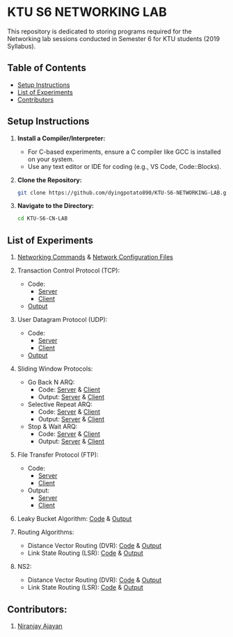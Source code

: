# KTU S6 NETWORKING LAB

This repository is dedicated to storing programs required for the Networking lab sessions conducted in Semester 6 for KTU students (2019 Syllabus).

## Table of Contents
- [Setup Instructions](#setup-instructions)
- [List of Experiments](#list-of-experiments)
- [Contributors](#contributors)

## Setup Instructions

1. **Install a Compiler/Interpreter:**
   - For C-based experiments, ensure a C compiler like GCC is installed on your system.
   - Use any text editor or IDE for coding (e.g., VS Code, Code::Blocks).
   
2. **Clone the Repository:**
   ```bash
   git clone https://github.com/dyingpotato890/KTU-S6-NETWORKING-LAB.git
   ```
3. **Navigate to the Directory:**
    ```bash
    cd KTU-S6-CN-LAB
   ```

## List of Experiments

1. [Networking Commands](https://github.com/dyingpotato890/KTU-S6-CN-LAB/blob/main/Networking%20Commands%20%26%20Configuration%20Files/Networking%20Commands%20-%20Output.txt) & [Network Configuration Files](https://github.com/dyingpotato890/KTU-S6-CN-LAB/blob/main/Networking%20Commands%20%26%20Configuration%20Files/Network%20Configuration%20Files%20-%20Output.txt)
       
2. Transaction Control Protocol (TCP):
   * Code:
     - [Server](https://github.com/dyingpotato890/KTU-S6-CN-LAB/blob/main/Transaction%20Control%20Protocol/TCPserver.c)
     - [Client](https://github.com/dyingpotato890/KTU-S6-CN-LAB/blob/main/Transaction%20Control%20Protocol/TCPclient.c)
   * [Output](https://github.com/dyingpotato890/KTU-S6-CN-LAB/blob/main/Transaction%20Control%20Protocol/TCPoutput.txt)
      
3. User Datagram Protocol (UDP):
   * Code:
     - [Server](https://github.com/dyingpotato890/KTU-S6-CN-LAB/blob/main/User%20Datagram%20Protocol/UDPserver.c)
     - [Client](https://github.com/dyingpotato890/KTU-S6-CN-LAB/blob/main/User%20Datagram%20Protocol/UDPclient.c)
   * [Output](https://github.com/dyingpotato890/KTU-S6-CN-LAB/blob/main/User%20Datagram%20Protocol/UDPoutput.txt)
     
4. Sliding Window Protocols:
   * Go Back N ARQ:
     - Code: [Server](https://github.com/dyingpotato890/KTU-S6-CN-LAB/blob/main/Sliding%20Window%20Protocols/Go%20Back%20N%20ARQ/goBackARQServer.c) & [Client](https://github.com/dyingpotato890/KTU-S6-CN-LAB/blob/main/Sliding%20Window%20Protocols/Go%20Back%20N%20ARQ/goBackARQClient.c)
     - Output: [Server](https://github.com/dyingpotato890/KTU-S6-CN-LAB/blob/main/Sliding%20Window%20Protocols/Go%20Back%20N%20ARQ/serverOutput.txt) & [Client](https://github.com/dyingpotato890/KTU-S6-CN-LAB/blob/main/Sliding%20Window%20Protocols/Go%20Back%20N%20ARQ/clinetOutput.txt)
   * Selective Repeat ARQ:
     - Code: [Server](https://github.com/dyingpotato890/KTU-S6-CN-LAB/blob/main/Sliding%20Window%20Protocols/Selective%20Repeat%20ARQ/selRepARQServer.c) & [Client](https://github.com/dyingpotato890/KTU-S6-CN-LAB/blob/main/Sliding%20Window%20Protocols/Selective%20Repeat%20ARQ/selRepARQClient.c)
     - Output: [Server](https://github.com/dyingpotato890/KTU-S6-CN-LAB/blob/main/Sliding%20Window%20Protocols/Selective%20Repeat%20ARQ/serverOutput.txt) & [Client](https://github.com/dyingpotato890/KTU-S6-CN-LAB/blob/main/Sliding%20Window%20Protocols/Selective%20Repeat%20ARQ/clientOutput.txt)
   * Stop & Wait ARQ:
     - Code: [Server](https://github.com/dyingpotato890/KTU-S6-CN-LAB/blob/main/Sliding%20Window%20Protocols/Stop%20%26%20Wait%20ARQ/snwARQServer.c) & [Client](https://github.com/dyingpotato890/KTU-S6-CN-LAB/blob/main/Sliding%20Window%20Protocols/Stop%20%26%20Wait%20ARQ/snwARQClient.c)
     - Output: [Server](https://github.com/dyingpotato890/KTU-S6-CN-LAB/blob/main/Sliding%20Window%20Protocols/Stop%20%26%20Wait%20ARQ/serverOutput.txt) & [Client](https://github.com/dyingpotato890/KTU-S6-CN-LAB/blob/main/Sliding%20Window%20Protocols/Stop%20%26%20Wait%20ARQ/clientOutput.txt)
     
5. File Transfer Protocol (FTP):
    * Code:
      - [Server](https://github.com/dyingpotato890/KTU-S6-CN-LAB/blob/main/File%20Transfer%20Protocol/serverFTP.c)
      - [Client](https://github.com/dyingpotato890/KTU-S6-CN-LAB/blob/main/File%20Transfer%20Protocol/clientFTP.c)
   * Output:
     - [Server](https://github.com/dyingpotato890/KTU-S6-CN-LAB/blob/main/File%20Transfer%20Protocol/serverOutput.txt)
     - [Client](https://github.com/dyingpotato890/KTU-S6-CN-LAB/blob/main/File%20Transfer%20Protocol/clientOutput.txt)
      
6. Leaky Bucket Algorithm: [Code](https://github.com/dyingpotato890/KTU-S6-CN-LAB/blob/main/Leaky%20Bucket%20Algorithm/leakyBucket.c) & [Output](https://github.com/dyingpotato890/KTU-S6-CN-LAB/blob/main/Leaky%20Bucket%20Algorithm/leakyBucketOutput.txt)

7. Routing Algorithms:
   * Distance Vector Routing (DVR): [Code](https://github.com/dyingpotato890/KTU-S6-CN-LAB/blob/main/Distance%20Vector%20Routing/DVR.c) & [Output](https://github.com/dyingpotato890/KTU-S6-CN-LAB/blob/main/Distance%20Vector%20Routing/outputDVR.txt)
   * Link State Routing (LSR): [Code](https://github.com/dyingpotato890/KTU-S6-CN-LAB/blob/main/Link%20State%20Routing/LSR.c) & [Output](https://github.com/dyingpotato890/KTU-S6-CN-LAB/blob/main/Link%20State%20Routing/outputLSR.txt)
  
8. NS2:
   * Distance Vector Routing (DVR): [Code](https://github.com/dyingpotato890/KTU-S6-CN-LAB/blob/main/NS2/distance-vector.tcl) & [Output](https://github.com/dyingpotato890/KTU-S6-CN-LAB/blob/main/NS2/DVR%20-%20Output.png)
   * Link State Routing (LSR): [Code](https://github.com/dyingpotato890/KTU-S6-CN-LAB/blob/main/NS2/link-state.tcl) & [Output](https://github.com/dyingpotato890/KTU-S6-CN-LAB/blob/main/NS2/LSR%20-%20Output.png) 

## Contributors:

1. [Niranjay Ajayan](https://github.com/dyingpotato890)
